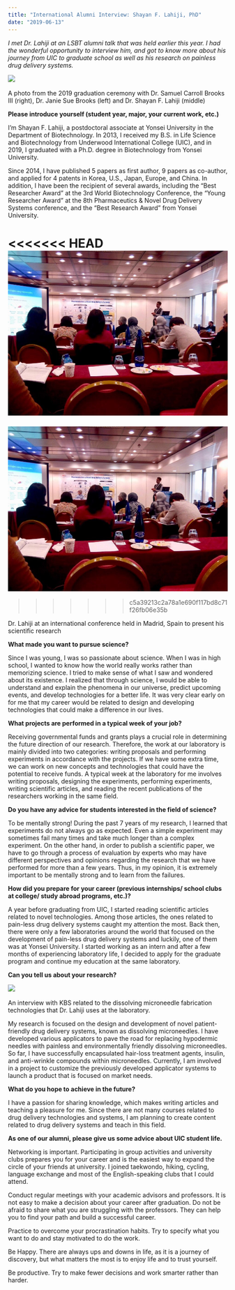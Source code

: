 ```yaml
---
title: "International Alumni Interview: Shayan F. Lahiji, PhD"
date: "2019-06-13"
---
```


_I met Dr. Lahiji at an LSBT alumni talk that was held earlier this year. I had the wonderful opportunity to interview him, and got to know more about his journey from UIC to graduate school as well as his research on painless drug delivery systems._

![](https://lh5.googleusercontent.com/ltNI09P9LlCrclGw3wCHUtCOeYZbJD6DDGm_p8w5Q4wtTlqSNZRFjJZu5YP0nDgGgjtvIcUABVWvXXG3VP01b5mVuUEEN8hjbo7JjIv4AGAOAj0wKiip1G5DCcaCGwLNznu2_4us)

A photo from the 2019 graduation ceremony with Dr. Samuel Carroll Brooks III (right), Dr. Janie Sue Brooks (left) and Dr. Shayan F. Lahiji (middle)

**Please introduce yourself (student year, major, your current work, etc.)**

I’m Shayan F. Lahiji, a postdoctoral associate at Yonsei University in the Department of Biotechnology. In 2013, I received my B.S. in Life Science and Biotechnology from Underwood International College (UIC), and in 2019, I graduated with a Ph.D. degree in Biotechnology from Yonsei University.

Since 2014, I have published 5 papers as first author, 9 papers as co-author, and applied for 4 patents in Korea, U.S., Japan, Europe, and China. In addition, I have been the recipient of several awards, including the “Best Researcher Award” at the 3rd World Biotechnology Conference, the “Young Researcher Award” at the 8th Pharmaceutics & Novel Drug Delivery Systems conference, and the “Best Research Award” from Yonsei University.

<<<<<<< HEAD
![](./images/KakaoTalk_Photo_2019-06-14-10-07-05-am.jpeg)
=======
![](images/KakaoTalk_Photo_2019-06-14-10-07-05-am.jpeg)
>>>>>>> c5a39213c2a78a1e690f117bd8c71f26fb06e35b

Dr. Lahiji at an international conference held in Madrid, Spain to present his scientific research

**What made you want to pursue science?**

Since I was young, I was so passionate about science. When I was in high school, I wanted to know how the world really works rather than memorizing science. I tried to make sense of what I saw and wondered about its existence. I realized that through science, I would be able to understand and explain the phenomena in our universe, predict upcoming events, and develop technologies for a better life. It was very clear early on for me that my career would be related to design and developing technologies that could make a difference in our lives.

**What projects are performed in a typical week of your job?**

Receiving governmental funds and grants plays a crucial role in determining the future direction of our research. Therefore, the work at our laboratory is mainly divided into two categories: writing proposals and performing experiments in accordance with the projects. If we have some extra time, we can work on new concepts and technologies that could have the potential to receive funds. A typical week at the laboratory for me involves writing proposals, designing the experiments, performing experiments, writing scientific articles, and reading the recent publications of the researchers working in the same field.

**Do you have any advice for students interested in the field of science?**

To be mentally strong! During the past 7 years of my research, I learned that experiments do not always go as expected. Even a simple experiment may sometimes fail many times and take much longer than a complex experiment. On the other hand, in order to publish a scientific paper, we have to go through a process of evaluation by experts who may have different perspectives and opinions regarding the research that we have performed for more than a few years. Thus, in my opinion, it is extremely important to be mentally strong and to learn from the failures.

**How did you prepare for your career (previous internships/ school clubs at college/ study abroad programs, etc.)?**

A year before graduating from UIC, I started reading scientific articles related to novel technologies. Among those articles, the ones related to pain-less drug delivery systems caught my attention the most. Back then, there were only a few laboratories around the world that focused on the development of pain-less drug delivery systems and luckily, one of them was at Yonsei University. I started working as an intern and after a few months of experiencing laboratory life, I decided to apply for the graduate program and continue my education at the same laboratory.

**Can you tell us about your research?**

![](https://lh4.googleusercontent.com/YoLQX4itilJ1qwlI6wnGnZfIXzS2bBKnbRvwrqtPxl5DrmrRBOnuWrTAQwlrvAt1GZ3UnIGVXaHoBTHowYfljuUnjQO27wNmw68lL1jhN3vj2BbFfKja148QJEVOJblycNfmGVmi)

An interview with KBS related to the dissolving microneedle fabrication technologies that Dr. Lahiji uses at the laboratory.

My research is focused on the design and development of novel patient-friendly drug delivery systems, known as dissolving microneedles. I have developed various applicators to pave the road for replacing hypodermic needles with painless and environmentally friendly dissolving microneedles. So far, I have successfully encapsulated hair-loss treatment agents, insulin, and anti-wrinkle compounds within microneedles. Currently, I am involved in a project to customize the previously developed applicator systems to launch a product that is focused on market needs.

**What do you hope to achieve in the future?**

I have a passion for sharing knowledge, which makes writing articles and teaching a pleasure for me. Since there are not many courses related to drug delivery technologies and systems, I am planning to create content related to drug delivery systems and teach in this field.

**As one of our alumni, please give us some advice about UIC student life.**

Networking is important. Participating in group activities and university clubs prepares you for your career and is the easiest way to expand the circle of your friends at university. I joined taekwondo, hiking, cycling, language exchange and most of the English-speaking clubs that I could attend.

Conduct regular meetings with your academic advisors and professors. It is not easy to make a decision about your career after graduation. Do not be afraid to share what you are struggling with the professors. They can help you to find your path and build a successful career.

Practice to overcome your procrastination habits. Try to specify what you want to do and stay motivated to do the work.

Be Happy. There are always ups and downs in life, as it is a journey of discovery, but what matters the most is to enjoy life and to trust yourself.  

Be productive. Try to make fewer decisions and work smarter rather than harder.
